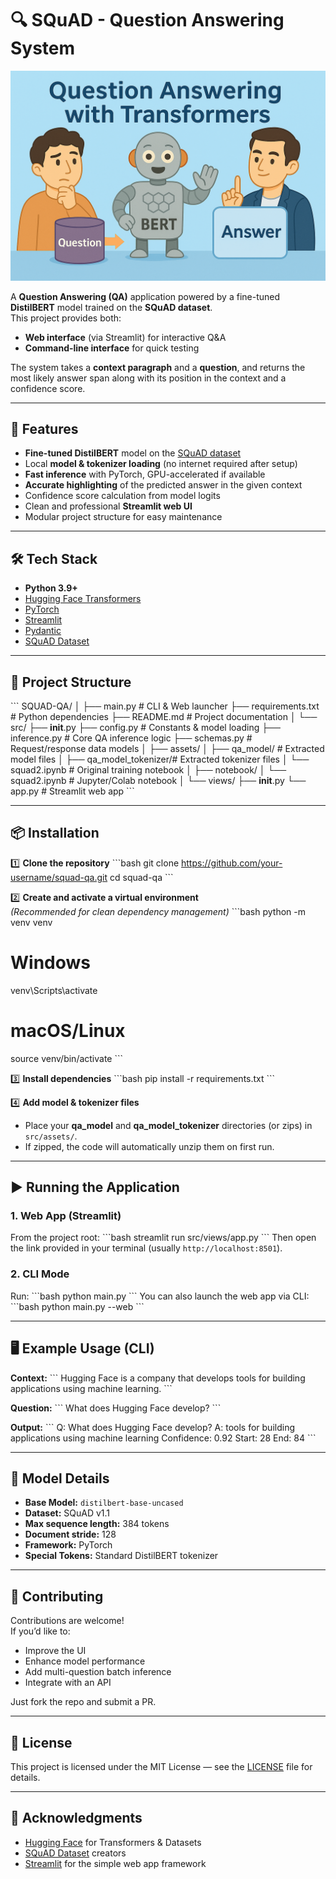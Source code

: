 # 🔍 SQuAD - Question Answering System

![Banner Image](src/image.png)


A **Question Answering (QA)** application powered by a fine-tuned **DistilBERT** model trained on the **SQuAD dataset**.  
This project provides both:
- **Web interface** (via Streamlit) for interactive Q&A
- **Command-line interface** for quick testing

The system takes a **context paragraph** and a **question**, and returns the most likely answer span along with its position in the context and a confidence score.

---

## 🚀 Features

- **Fine-tuned DistilBERT** model on the [SQuAD dataset](https://rajpurkar.github.io/SQuAD-explorer/)
- Local **model & tokenizer loading** (no internet required after setup)
- **Fast inference** with PyTorch, GPU-accelerated if available
- **Accurate highlighting** of the predicted answer in the given context
- Confidence score calculation from model logits
- Clean and professional **Streamlit web UI**
- Modular project structure for easy maintenance

---

## 🛠️ Tech Stack

- **Python 3.9+**
- [Hugging Face Transformers](https://huggingface.co/docs/transformers/index)
- [PyTorch](https://pytorch.org/)
- [Streamlit](https://streamlit.io/)
- [Pydantic](https://docs.pydantic.dev/)
- [SQuAD Dataset](https://rajpurkar.github.io/SQuAD-explorer/)

---

## 📂 Project Structure

\`\`\`
SQUAD-QA/
│
├── main.py                   # CLI & Web launcher
├── requirements.txt          # Python dependencies
├── README.md                 # Project documentation
│
└── src/
    ├── __init__.py
    ├── config.py              # Constants & model loading
    ├── inference.py           # Core QA inference logic
    ├── schemas.py             # Request/response data models
    │
    ├── assets/
    │   ├── qa_model/          # Extracted model files
    │   ├── qa_model_tokenizer/# Extracted tokenizer files
    │   └── squad2.ipynb       # Original training notebook
    │
    ├── notebook/
    │   └── squad2.ipynb       # Jupyter/Colab notebook
    │
    └── views/
        ├── __init__.py
        └── app.py             # Streamlit web app
\`\`\`

---

## 📦 Installation

1️⃣ **Clone the repository**
\`\`\`bash
git clone https://github.com/your-username/squad-qa.git
cd squad-qa
\`\`\`

2️⃣ **Create and activate a virtual environment**  
*(Recommended for clean dependency management)*
\`\`\`bash
python -m venv venv
# Windows
venv\Scripts\activate
# macOS/Linux
source venv/bin/activate
\`\`\`

3️⃣ **Install dependencies**
\`\`\`bash
pip install -r requirements.txt
\`\`\`

4️⃣ **Add model & tokenizer files**  
- Place your **qa_model** and **qa_model_tokenizer** directories (or zips) in `src/assets/`.
- If zipped, the code will automatically unzip them on first run.

---

## ▶️ Running the Application

### **1. Web App (Streamlit)**
From the project root:
\`\`\`bash
streamlit run src/views/app.py
\`\`\`
Then open the link provided in your terminal (usually `http://localhost:8501`).

### **2. CLI Mode**
Run:
\`\`\`bash
python main.py
\`\`\`
You can also launch the web app via CLI:
\`\`\`bash
python main.py --web
\`\`\`

---

## 🖥️ Example Usage (CLI)

**Context:**
\`\`\`
Hugging Face is a company that develops tools for building applications using machine learning.
\`\`\`

**Question:**
\`\`\`
What does Hugging Face develop?
\`\`\`

**Output:**
\`\`\`
Q: What does Hugging Face develop?
A: tools for building applications using machine learning
Confidence: 0.92
Start: 28
End: 84
\`\`\`

---

## 🎯 Model Details

- **Base Model:** `distilbert-base-uncased`
- **Dataset:** SQuAD v1.1
- **Max sequence length:** 384 tokens
- **Document stride:** 128
- **Framework:** PyTorch
- **Special Tokens:** Standard DistilBERT tokenizer

---

## 🤝 Contributing

Contributions are welcome!  
If you’d like to:
- Improve the UI
- Enhance model performance
- Add multi-question batch inference
- Integrate with an API

Just fork the repo and submit a PR.

---

## 📜 License

This project is licensed under the MIT License — see the [LICENSE](LICENSE) file for details.

---

## 🙌 Acknowledgments

- [Hugging Face](https://huggingface.co/) for Transformers & Datasets
- [SQuAD Dataset](https://rajpurkar.github.io/SQuAD-explorer/) creators
- [Streamlit](https://streamlit.io/) for the simple web app framework
